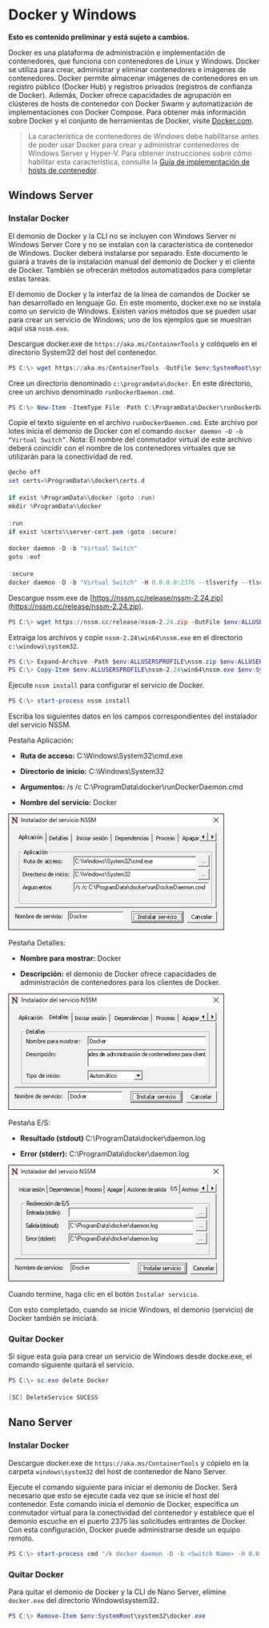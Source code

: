 # Docker y Windows

**Esto es contenido preliminar y está sujeto a cambios.**

Docker es una plataforma de administración e implementación de contenedores, que funciona con contenedores de Linux y Windows. Docker se utiliza para crear, administrar y eliminar contenedores e imágenes de contenedores. Docker permite almacenar imágenes de contenedores en un registro público (Docker Hub) y registros privados (registros de confianza de Docker). Además, Docker ofrece capacidades de agrupación en clústeres de hosts de contenedor con Docker Swarm y automatización de implementaciones con Docker Compose. Para obtener más información sobre Docker y el conjunto de herramientas de Docker, visite [Docker.com](https://www.docker.com/).

> La característica de contenedores de Windows debe habilitarse antes de poder usar Docker para crear y administrar contenedores de Windows Server y Hyper-V. Para obtener instrucciones sobre cómo habilitar esta característica, consulte la [Guía de implementación de hosts de contenedor](./docker_windows.md).

## Windows Server

### Instalar Docker

El demonio de Docker y la CLI no se incluyen con Windows Server ni Windows Server Core y no se instalan con la característica de contenedor de Windows. Docker deberá instalarse por separado. Este documento le guiará a través de la instalación manual del demonio de Docker y el cliente de Docker. También se ofrecerán métodos automatizados para completar estas tareas.

El demonio de Docker y la interfaz de la línea de comandos de Docker se han desarrollado en lenguaje Go. En este momento, docker.exe no se instala como un servicio de Windows. Existen varios métodos que se pueden usar para crear un servicio de Windows; uno de los ejemplos que se muestran aquí usa `nssm.exe`.

Descargue docker.exe de `https://aka.ms/ContainerTools` y colóquelo en el directorio System32 del host del contenedor.

```powershell
PS C:\> wget https://aka.ms/ContainerTools -OutFile $env:SystemRoot\system32\docker.exe
```

Cree un directorio denominado `c:\programdata\docker`. En este directorio, cree un archivo denominado `runDockerDaemon.cmd`.

```powershell
PS C:\> New-Item -ItemType File -Path C:\ProgramData\Docker\runDockerDaemon.cmd -Force
```

Copie el texto siguiente en el archivo `runDockerDaemon.cmd`. Este archivo por lotes inicia el demonio de Docker con el comando `docker daemon –D –b “Virtual Switch”`. Nota: El nombre del conmutador virtual de este archivo deberá coincidir con el nombre de los contenedores virtuales que se utilizarán para la conectividad de red.

```powershell
@echo off
set certs=%ProgramData%\docker\certs.d

if exist %ProgramData%\docker (goto :run)
mkdir %ProgramData%\docker

:run
if exist %certs%\server-cert.pem (goto :secure)

docker daemon -D -b "Virtual Switch"
goto :eof

:secure
docker daemon -D -b "Virtual Switch" -H 0.0.0.0:2376 --tlsverify --tlscacert=%certs%\ca.pem --tlscert=%certs%\server-cert.pem --tlskey=%certs%\server-key.pem
```
Descargue nssm.exe de [https://nssm.cc/release/nssm-2.24.zip](https://nssm.cc/release/nssm-2.24.zip).

```powershell
PS C:\> wget https://nssm.cc/release/nssm-2.24.zip -OutFile $env:ALLUSERSPROFILE\nssm.zip
```

Extraiga los archivos y copie `nssm-2.24\win64\nssm.exe` en el directorio `c:\windows\system32`.

```powershell
PS C:\> Expand-Archive -Path $env:ALLUSERSPROFILE\nssm.zip $env:ALLUSERSPROFILE
PS C:\> Copy-Item $env:ALLUSERSPROFILE\nssm-2.24\win64\nssm.exe $env:SystemRoot\system32
```
Ejecute `nssm install` para configurar el servicio de Docker.

```powershell
PS C:\> start-process nssm install
```

Escriba los siguientes datos en los campos correspondientes del instalador del servicio NSSM.

Pestaña Aplicación:

- **Ruta de acceso:** C:\Windows\System32\cmd.exe

- **Directorio de inicio:** C:\Windows\System32

- **Argumentos:** /s /c C:\ProgramData\docker\runDockerDaemon.cmd

- **Nombre del servicio:** Docker

![](media/nssm1.png)

Pestaña Detalles:

- **Nombre para mostrar:** Docker

- **Descripción:** el demonio de Docker ofrece capacidades de administración de contenedores para los clientes de Docker.


![](media/nssm2.png)

Pestaña E/S:

- **Resultado (stdout)** C:\ProgramData\docker\daemon.log

- **Error (stderr):** C:\ProgramData\docker\daemon.log


![](media/nssm3.png)

Cuando termine, haga clic en el botón `Instalar servicio`.

Con esto completado, cuando se inicie Windows, el demonio (servicio) de Docker también se iniciará.

### Quitar Docker

Si sigue esta guía para crear un servicio de Windows desde docke.exe, el comando siguiente quitará el servicio.

```powershell
PS C:\> sc.exe delete Docker

[SC] DeleteService SUCESS
```

## Nano Server

### Instalar Docker

Descargue docker.exe de `https://aka.ms/ContainerTools` y cópielo en la carpeta `windows\system32` del host de contenedor de Nano Server.

Ejecute el comando siguiente para iniciar el demonio de Docker. Será necesario que esto se ejecute cada vez que se inicie el host del contenedor. Este comando inicia el demonio de Docker, especifica un conmutador virtual para la conectividad del contenedor y establece que el demonio escuche en el puerto 2375 las solicitudes entrantes de Docker. Con esta configuración, Docker puede administrarse desde un equipo remoto.

```powershell
PS C:\> start-process cmd "/k docker daemon -D -b <Switch Name> -H 0.0.0.0:2375”
```

### Quitar Docker

Para quitar el demonio de Docker y la CLI de Nano Server, elimine `docker.exe` del directorio Windows\system32.

```powershell
PS C:\> Remove-Item $env:SystemRoot\system32\docker.exe
```




